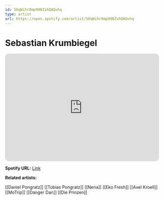 ```yaml
---
id: 5OqWihr8mp99BZxhQAQvhq
type: artist
url: https://open.spotify.com/artist/5OqWihr8mp99BZxhQAQvhq
---
```

# Sebastian Krumbiegel

<iframe style="border-radius:12px" src="https://open.spotify.com/embed/artist/5OqWihr8mp99BZxhQAQvhq" width="100%" height="352" frameBorder="0" allowfullscreen="" allow="autoplay; clipboard-write; encrypted-media; fullscreen; picture-in-picture" loading="lazy"></iframe>

**Spotify URL:** [Link](https://open.spotify.com/artist/5OqWihr8mp99BZxhQAQvhq)

**Related artists:**

[[Daniel Pongratz]]
[[Tobias Pongratz]]
[[Nena]]
[[Eko Fresh]]
[[Axel Kroell]]
[[MoTrip]]
[[Danger Dan]]
[[Die Prinzen]]
